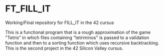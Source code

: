 # FT_FILL_IT
Working/Final repository for FILL_IT in the 42 cursus

This is a functional program that is a rough approximation of the game "Tetris" in which files containing "tetriminos" is passed to a validation function and then to a sorting function which uses recursive backtracking. This is the second project in the 42 Silicon Valley cursus.
